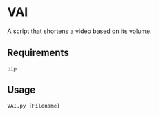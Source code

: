 # VAI
A script that shortens a video based on its volume.

## Requirements
```shell
pip
```

## Usage
```
VAI.py [Filename]
```
